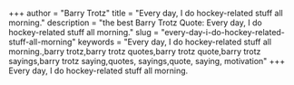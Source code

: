 +++
author = "Barry Trotz"
title = "Every day, I do hockey-related stuff all morning."
description = "the best Barry Trotz Quote: Every day, I do hockey-related stuff all morning."
slug = "every-day-i-do-hockey-related-stuff-all-morning"
keywords = "Every day, I do hockey-related stuff all morning.,barry trotz,barry trotz quotes,barry trotz quote,barry trotz sayings,barry trotz saying,quotes, sayings,quote, saying, motivation"
+++
Every day, I do hockey-related stuff all morning.
